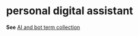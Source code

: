 # personal digital assistant

**See** [AI and bot term collection](~/a-z-word-list-term-collections/term-collections/ai-bot-terms.md)
